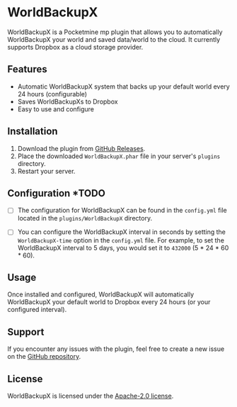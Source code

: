 # WorldBackupX

WorldBackupX is a Pocketmine mp plugin that allows you to automatically WorldBackupX your world and saved data/world to the cloud. It currently supports Dropbox as a cloud storage provider.

## Features

- Automatic WorldBackupX system that backs up your default world every 24 hours (configurable)
- Saves WorldBackupXs to Dropbox
- Easy to use and configure

## Installation

1. Download the plugin from [GitHub Releases](https://github.com/Amitminer/WorldBackupX/releases).
2. Place the downloaded `WorldBackupX.phar` file in your server's `plugins` directory.
3. Restart your server.

## Configuration *TODO

- [ ] The configuration for WorldBackupX can be found in the `config.yml` file located in the `plugins/WorldBackupX` directory.

- [ ] You can configure the WorldBackupX interval in seconds by setting the `WorldBackupX-time` option in the `config.yml` file. For example, to set the WorldBackupX interval to 5 days, you would set it to `432000` (5 * 24 * 60 * 60).

## Usage

Once installed and configured, WorldBackupX will automatically WorldBackupX your default world to Dropbox every 24 hours (or your configured interval).

## Support

If you encounter any issues with the plugin, feel free to create a new issue on the [GitHub repository](https://github.com/Amitminer/WorldBackupX/issues).

## License

WorldBackupX is licensed under the [ Apache-2.0 license](https://github.com/Amitminer/WorldBackupX/blob/master/LICENSE).
